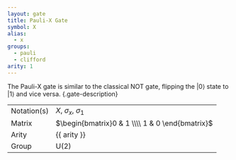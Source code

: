```yaml
---
layout: gate
title: Pauli-X Gate
symbol: X
alias:
  - x
groups:
  - pauli
  - clifford
arity: 1
---
```


The Pauli-X gate is similar to the classical NOT gate, flipping the $|0\rangle$ state to $|1\rangle$ and vice versa. {.gate-description}

|             |                                                 |
| ----------- | ----------------------------------------------- |
| Notation(s) | $X$, $\sigma_x$, $\sigma_1$                     |
| Matrix      | $\begin{bmatrix}0 & 1 \\\\ 1 & 0 \end{bmatrix}$ |
| Arity       | {{ arity }}                                     |
| Group       | $\mathsf{U}(2)$                                 |
